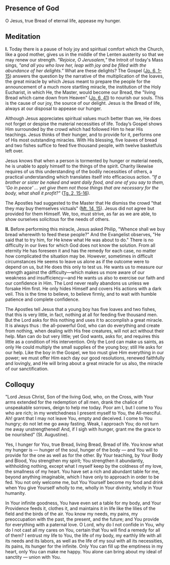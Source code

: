 ## Presence of God

O Jesus, true Bread of eternal life, appease my hunger. 

## Meditation

**I.** Today there is a pause of holy joy and spiritual comfort which the Church, like a good mother, gives us in the middle of the Lenten austerity so that we may renew our strength. *"Rejoice, O Jerusalem,"* the Introit of today's Mass sings, *"and all you who love her, leap with joy and be filled with the abundance of her delights."* What are these delights? The Gospel ([Jo. 6, 1-15](https://vulgata.online/bible/Jo.6?ed=DR2&vfn=DR2.Jo.6.1-15:vs)) answers the question by the narrative of the multiplication of the loaves, the great miracle by which Jesus meant to prepare the people for the announcement of a much more startling miracle, the institution of the Holy Eucharist, in which He, the Master, would become our Bread, the "living Bread which came down from Heaven" ([Jo. 6, 41](https://vulgata.online/bible/Jo.6?ed=DR2&vfn=DR2.Jo.6.41:vs)) to nourish our souls. This is the cause of our joy, the source of our delight. Jesus is the Bread of life, always at our disposal to appease our hunger. 

Although Jesus appreciates spiritual values much better than we, He does not forget or despise the material necessities of life. Today’s Gospel shows Him surrounded by the crowd which had followed Him to hear His teachings. Jesus thinks of their hunger, and to provide for it, performs one of His most outstanding miracles. With His blessing, five loaves of bread and two fishes suffice to feed five thousand people, with twelve basketfuls left over. 

Jesus knows that when a person is tormented by hunger or material needs, he is unable to apply himself to the things of the spirit. Charity likewise requires of us this understanding of the bodily necessities of others, a practical understanding which translates itself into efficacious action. *"If a brother or sister be naked and want daily food, and one of you say to them, 'Go in peace' ... yet give them not those things that are necessary for the body, what shall it profit?"* ([Tg. 2, 15-16](https://vulgata.online/bible/Tg.2?ed=DR2&vfn=DR2.Mt.2.15-16:vs)). 

The Apostles had suggested to the Master that He dismiss the crowd "that they may buy themselves victuals" ([Mt. 14, 15](https://vulgata.online/bible/Mt.14?ed=DR2&vfn=DR2.Mt.14.15:vs)). Jesus did not agree but provided for them Himself. We, too, must strive, as far as we are able, to show ourselves solicitous for the needs of others. 

**II.** Before performing this miracle, Jesus asked Philip, "Whence shall we buy bread wherewith to feed these people?" And the Evangelist observes, "He said that to try him, for He knew what He was about to do." There is no difficulty in our lives for which God does not know the solution. From all eternity He has foreseen it and has the remedy for each case, no matter how complicated the situation may be. However, sometimes in difficult circumstances He seems to leave us alone as if the outcome were to depend on us, but He does this only to test us. He wants us to measure our strength against the difficulty—which makes us more aware of our weakness and insufficiency—and He wants us also to exercise our faith and our confidence in Him. The Lord never really abandons us unless we forsake Him first. He only hides Himself and covers His actions with a dark veil. This is the time to believe, to believe firmly, and to wait with humble patience and complete confidence.

The Apostles tell Jesus that a young boy has five loaves and two fishes, that this is very little, in fact, nothing at all for feeding five thousand men. But the Lord asks for this nothing and uses it to accomplish a great miracle. It is always thus : the all-powerful God, who can do everything and create from nothing, when dealing with His free creatures, will not act without their help. Man can do but very little; yet God wants, asks for, and requires this little as a condition of His intervention. Only the Lord can make us saints, as only He could multiply the small supplies of the young boy; still He asks for our help. Like the boy in the Gospel, we too must give Him everything in our power; we must offer Him each day our good resolutions, renewed faithfully and lovingly, and He will bring about a great miracle for us also, the miracle of our sanctification. 

## Colloquy 

"Lord Jesus Christ, Son of the living God, who, on the Cross, with Your arms extended for the redemption of all men, drank the chalice of unspeakable sorrows, deign to help me today. Poor am I, but I come to You who are rich; in my wretchedness I present myself to You, the All-merciful. Ah! grant that I may not leave You, empty and deceived. I come to You hungry; do not let me go away fasting. Weak, I approach You; do not turn me away unstrengthened! And, if I sigh with hunger, grant me the grace to be nourished" (St. Augustine). 

Yes, I hunger for You, true Bread, living Bread, Bread of life. You know what my hunger is — hunger of the soul, hunger of the body — and You will to provide for the one as well as for the other. By Your teaching, by Your Body and Blood, You strengthen my spirit; You strengthen it abundantly, withholding nothing, except what I myself keep by the coldness of my love, the smallness of my heart. You have set a rich and abundant table for me, beyond anything imaginable, which I have only to approach in order to be fed. You not only welcome me, but You Yourself become my food and drink when You give Yourself wholly to me, wholly in Your divinity, wholly in Your humanity. 

In Your infinite goodness, You have even set a table for my body, and Your Providence feeds it, clothes it, and maintains it in life like the lilies of the field and the birds of the air. You know my needs, my pains, my preoccupation with the past, the present, and the future; and You provide for everything with a paternal love. O Lord, why do I not confide in You, why do I not cast all my cares on You, certain that You will find a remedy for all of them? I entrust my life to You, the life of my body, my earthly life with all its needs and its labors, as well as the life of my soul with all its necessities, its pains, its hunger for the infinite. Only You can fill up the emptiness in my heart, only You can make me happy. You alone can bring about my ideal of sanctity — union with You. 